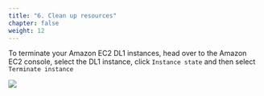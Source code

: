 ```yaml
---
title: "6. Clean up resources"
chapter: false
weight: 12
---
```


To terminate your Amazon EC2 DL1 instances, head over to the Amazon EC2 console, select the DL1 instance, click `Instance state` and then select `Terminate instance`

![](/images/terminate.jpg)
